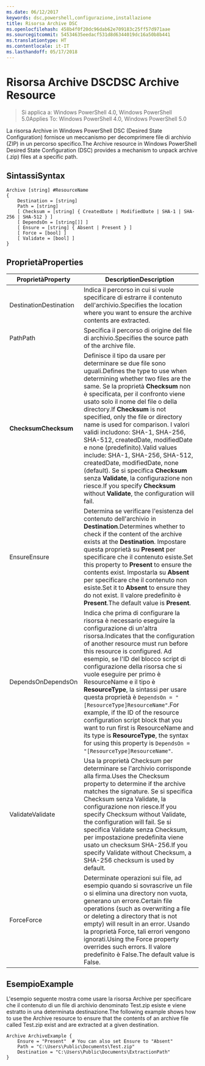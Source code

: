 ```yaml
---
ms.date: 06/12/2017
keywords: dsc,powershell,configurazione,installazione
title: Risorsa Archive DSC
ms.openlocfilehash: 458b4f0f20dc96dab62e709183c25ff57d971aae
ms.sourcegitcommit: 54534635eedacf531d8d6344019dc16a50b8b441
ms.translationtype: HT
ms.contentlocale: it-IT
ms.lasthandoff: 05/17/2018
---
```

# <a name="dsc-archive-resource"></a><span data-ttu-id="66c22-103">Risorsa Archive DSC</span><span class="sxs-lookup"><span data-stu-id="66c22-103">DSC Archive Resource</span></span>

> <span data-ttu-id="66c22-104">Si applica a: Windows PowerShell 4.0, Windows PowerShell 5.0</span><span class="sxs-lookup"><span data-stu-id="66c22-104">Applies To: Windows PowerShell 4.0, Windows PowerShell 5.0</span></span>

<span data-ttu-id="66c22-105">La risorsa Archive in Windows PowerShell DSC (Desired State Configuration) fornisce un meccanismo per decomprimere file di archivio (ZIP) in un percorso specifico.</span><span class="sxs-lookup"><span data-stu-id="66c22-105">The Archive resource in Windows PowerShell Desired State Configuration (DSC) provides a mechanism to unpack archive (.zip) files at a specific path.</span></span>

## <a name="syntax"></a><span data-ttu-id="66c22-106">Sintassi</span><span class="sxs-lookup"><span data-stu-id="66c22-106">Syntax</span></span>
```MOF
Archive [string] #ResourceName
{
    Destination = [string]
    Path = [string]
    [ Checksum = [string] { CreatedDate | ModifiedDate | SHA-1 | SHA-256 | SHA-512 } ]
    [ DependsOn = [string[]] ]
    [ Ensure = [string] { Absent | Present } ]
    [ Force = [bool] ]
    [ Validate = [bool] ]
}
```

## <a name="properties"></a><span data-ttu-id="66c22-107">Proprietà</span><span class="sxs-lookup"><span data-stu-id="66c22-107">Properties</span></span>

|  <span data-ttu-id="66c22-108">Proprietà</span><span class="sxs-lookup"><span data-stu-id="66c22-108">Property</span></span>  |  <span data-ttu-id="66c22-109">Description</span><span class="sxs-lookup"><span data-stu-id="66c22-109">Description</span></span>   |
|---|---|
| <span data-ttu-id="66c22-110">Destination</span><span class="sxs-lookup"><span data-stu-id="66c22-110">Destination</span></span>| <span data-ttu-id="66c22-111">Indica il percorso in cui si vuole specificare di estrarre il contenuto dell'archivio.</span><span class="sxs-lookup"><span data-stu-id="66c22-111">Specifies the location where you want to ensure the archive contents are extracted.</span></span>|
| <span data-ttu-id="66c22-112">Path</span><span class="sxs-lookup"><span data-stu-id="66c22-112">Path</span></span>| <span data-ttu-id="66c22-113">Specifica il percorso di origine del file di archivio.</span><span class="sxs-lookup"><span data-stu-id="66c22-113">Specifies the source path of the archive file.</span></span>|
| <span data-ttu-id="66c22-114">__Checksum__</span><span class="sxs-lookup"><span data-stu-id="66c22-114">__Checksum__</span></span>| <span data-ttu-id="66c22-115">Definisce il tipo da usare per determinare se due file sono uguali.</span><span class="sxs-lookup"><span data-stu-id="66c22-115">Defines the type to use when determining whether two files are the same.</span></span> <span data-ttu-id="66c22-116">Se la proprietà __Checksum__ non è specificata, per il confronto viene usato solo il nome del file o della directory.</span><span class="sxs-lookup"><span data-stu-id="66c22-116">If __Checksum__ is not specified, only the file or directory name is used for comparison.</span></span> <span data-ttu-id="66c22-117">I valori validi includono: SHA-1, SHA-256, SHA-512, createdDate, modifiedDate e none (predefinito).</span><span class="sxs-lookup"><span data-stu-id="66c22-117">Valid values include: SHA-1, SHA-256, SHA-512, createdDate, modifiedDate, none (default).</span></span> <span data-ttu-id="66c22-118">Se si specifica __Checksum__ senza __Validate__, la configurazione non riesce.</span><span class="sxs-lookup"><span data-stu-id="66c22-118">If you specify __Checksum__ without __Validate__, the configuration will fail.</span></span>|
| <span data-ttu-id="66c22-119">Ensure</span><span class="sxs-lookup"><span data-stu-id="66c22-119">Ensure</span></span>| <span data-ttu-id="66c22-120">Determina se verificare l'esistenza del contenuto dell'archivio in __Destination__.</span><span class="sxs-lookup"><span data-stu-id="66c22-120">Determines whether to check if the content of the archive exists at the __Destination__.</span></span> <span data-ttu-id="66c22-121">Impostare questa proprietà su __Present__ per specificare che il contenuto esiste.</span><span class="sxs-lookup"><span data-stu-id="66c22-121">Set this property to __Present__ to ensure the contents exist.</span></span> <span data-ttu-id="66c22-122">Impostarla su __Absent__ per specificare che il contenuto non esiste.</span><span class="sxs-lookup"><span data-stu-id="66c22-122">Set it to __Absent__ to ensure they do not exist.</span></span> <span data-ttu-id="66c22-123">Il valore predefinito è __Present__.</span><span class="sxs-lookup"><span data-stu-id="66c22-123">The default value is __Present__.</span></span>|
| <span data-ttu-id="66c22-124">DependsOn</span><span class="sxs-lookup"><span data-stu-id="66c22-124">DependsOn</span></span> | <span data-ttu-id="66c22-125">Indica che prima di configurare la risorsa è necessario eseguire la configurazione di un'altra risorsa.</span><span class="sxs-lookup"><span data-stu-id="66c22-125">Indicates that the configuration of another resource must run before this resource is configured.</span></span> <span data-ttu-id="66c22-126">Ad esempio, se l'ID del blocco script di configurazione della risorsa che si vuole eseguire per primo è ResourceName e il tipo è __ResourceType__, la sintassi per usare questa proprietà è `DependsOn = "[ResourceType]ResourceName"`.</span><span class="sxs-lookup"><span data-stu-id="66c22-126">For example, if the ID of the resource configuration script block that you want to run first is ResourceName and its type is __ResourceType__, the syntax for using this property is `DependsOn = "[ResourceType]ResourceName"`.</span></span>|
| <span data-ttu-id="66c22-127">Validate</span><span class="sxs-lookup"><span data-stu-id="66c22-127">Validate</span></span>| <span data-ttu-id="66c22-128">Usa la proprietà Checksum per determinare se l'archivio corrisponde alla firma.</span><span class="sxs-lookup"><span data-stu-id="66c22-128">Uses the Checksum property to determine if the archive matches the signature.</span></span> <span data-ttu-id="66c22-129">Se si specifica Checksum senza Validate, la configurazione non riesce.</span><span class="sxs-lookup"><span data-stu-id="66c22-129">If you specify Checksum without Validate, the configuration will fail.</span></span> <span data-ttu-id="66c22-130">Se si specifica Validate senza Checksum, per impostazione predefinita viene usato un checksum SHA-256.</span><span class="sxs-lookup"><span data-stu-id="66c22-130">If you specify Validate without Checksum, a SHA-256 checksum is used by default.</span></span>|
| <span data-ttu-id="66c22-131">Force</span><span class="sxs-lookup"><span data-stu-id="66c22-131">Force</span></span>| <span data-ttu-id="66c22-132">Determinate operazioni sui file, ad esempio quando si sovrascrive un file o si elimina una directory non vuota, generano un errore.</span><span class="sxs-lookup"><span data-stu-id="66c22-132">Certain file operations (such as overwriting a file or deleting a directory that is not empty) will result in an error.</span></span> <span data-ttu-id="66c22-133">Usando la proprietà Force, tali errori vengono ignorati.</span><span class="sxs-lookup"><span data-stu-id="66c22-133">Using the Force property overrides such errors.</span></span> <span data-ttu-id="66c22-134">Il valore predefinito è False.</span><span class="sxs-lookup"><span data-stu-id="66c22-134">The default value is False.</span></span>|

## <a name="example"></a><span data-ttu-id="66c22-135">Esempio</span><span class="sxs-lookup"><span data-stu-id="66c22-135">Example</span></span>

<span data-ttu-id="66c22-136">L'esempio seguente mostra come usare la risorsa Archive per specificare che il contenuto di un file di archivio denominato Test.zip esiste e viene estratto in una determinata destinazione.</span><span class="sxs-lookup"><span data-stu-id="66c22-136">The following example shows how to use the Archive resource to ensure that the contents of an archive file called Test.zip exist and are extracted at a given destination.</span></span>

```
Archive ArchiveExample {
    Ensure = "Present"  # You can also set Ensure to "Absent"
    Path = "C:\Users\Public\Documents\Test.zip"
    Destination = "C:\Users\Public\Documents\ExtractionPath"
}
```